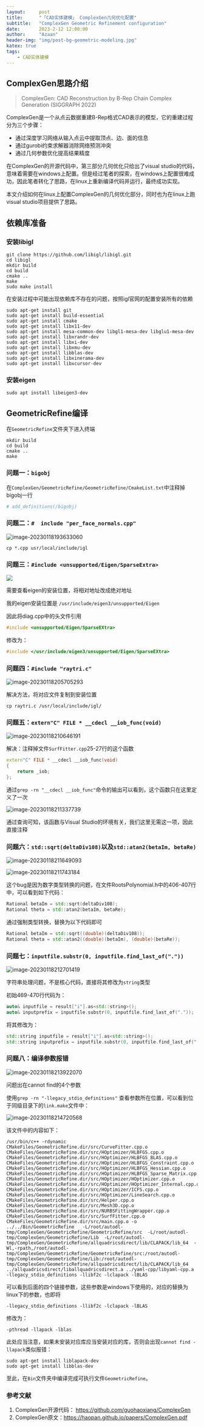 ```yaml
---
layout:     post
title:      "「CAD实体建模」 ComplexGen几何优化配置"
subtitle:   "ComplexGen Geometric Refinement configuration"
date:       2023-2-12 12:00:00
author:     "Azaan"
header-img: "img/post-bg-geometric-modeling.jpg"
katex: true
tags:
    - CAD实体建模
---
```






## ComplexGen思路介绍

> ComplexGen: CAD Reconstruction by B-Rep Chain Complex Generation (SIGGRAPH 2022)

ComplexGen是一个从点云数据重建B-Rep格式CAD表示的模型，它的重建过程分为三个步骤：

- 通过深度学习网络从输入点云中提取顶点、边、面的信息
- 通过gurobi约束求解器消除网络预测冲突
- 通过几何参数优化提高结果精度

在ComplexGen的开源代码中，第三部分几何优化只给出了visual studio的代码，意味着需要在windows上配置。但是经过笔者的探索，在windows上配置很难成功，因此笔者转化了思路，在linux上重新编译代码并运行，最终成功实现。

本文介绍如何在linux上配置ComplexGen的几何优化部分，同时也为在linux上跑visual studio项目提供了思路。



## 依赖库准备

### 安装libigl

```shell
git clone https://github.com/libigl/libigl.git
cd libigl
mkdir build
cd build
cmake ..
make
sudo make install
```

在安装过程中可能出现依赖库不存在的问题，按照igl官网的配置安装所有的依赖

```shell
sudo apt-get install git
sudo apt-get install build-essential
sudo apt-get install cmake
sudo apt-get install libx11-dev
sudo apt-get install mesa-common-dev libgl1-mesa-dev libglu1-mesa-dev
sudo apt-get install libxrandr-dev
sudo apt-get install libxi-dev
sudo apt-get install libxmu-dev
sudo apt-get install libblas-dev
sudo apt-get install libxinerama-dev
sudo apt-get install libxcursor-dev
```

### 安装eigen

```shell
sudo apt install libeigen3-dev
```



## GeometricRefine编译

在`GeometricRefine`文件夹下进入终端

```shell
mkdir build
cd build
cmake ..
make
```



### 问题一：`bigobj`

在`ComplexGen/GeometricRefine/GeometricRefine/CmakeList.txt`中注释掉bigobj一行

```cmake
# add_definitions(/bigobj)
```



### 问题二：`#  include "per_face_normals.cpp"`

![image-20230118193633060](https://azaan-zheng.github.io/img/2CAD/ComplexGen/image-20230118193633060.png)

```shell
cp *.cpp usr/local/include/igl
```



### 问题三：`#include <unsupported/Eigen/SparseExtra>`

![](https://azaan-zheng.github.io/img/2CAD/ComplexGen/2023-01-18-20-42-22.png)

需要查看eigen的安装位置，将相对地址改成绝对地址

我的eigen安装位置是 `/usr/include/eigen3/unsupported/Eigen`

因此将diag.cpp中的头文件引用

```c
#include <unsupported/Eigen/SparseEXtra>
```

修改为：

```c
#include </usr/include/eigen3/unsupported/Eigen/SparseEXtra>
```



### 问题四：`#include "raytri.c"`

![image-20230118205705293](https://azaan-zheng.github.io/img/2CAD/ComplexGen/image-20230118205705293.png)

解决方法，将对应文件复制到安装位置

```
cp raytri.c /usr/local/include/igl/
```



### 问题五：`extern"C" FILE * __cdecl __iob_func(void)`

![image-20230118210646191](https://azaan-zheng.github.io/img/2CAD/ComplexGen/image-20230118210646191.png)

解决：注释掉文件`SurfFitter.cpp`25-27行的这个函数

```cpp
extern"C" FILE * __cdecl __iob_func(void)
{
	return _iob;
};
```

通过`grep -rn "__cdecl __iob_func"`命令的输出可以看到，这个函数只在这里定义了一次

![image-20230118211337739](https://azaan-zheng.github.io/img/2CAD/ComplexGen/image-20230118211337739.png)

通过查询可知，该函数与Visual Studio的环境有关，我们这里无需这一项，因此直接注释



### 问题六：`std::sqrt(deltaDiv108)`以及`std::atan2(betaIm, betaRe)`

![image-20230118211649093](https://azaan-zheng.github.io/img/2CAD/ComplexGen/image-20230118211649093.png)

![image-20230118211743184](https://azaan-zheng.github.io/img/2CAD/ComplexGen/image-20230118211743184.png)

这个bug是因为数字类型转换的问题，在文件RootsPolynomial.h中的406-407行中，可以看到如下代码：

```cpp
Rational betaIm = std::sqrt(deltaDiv108);
Rational theta = std::atan2(betaIm, betaRe);
```

通过强制类型转换，替换为以下代码即可

```cpp
Rational betaIm = std::sqrt((double)(deltaDiv108));
Rational theta = std::atan2((double)(betaIm), (double)(betaRe));
```



### 问题七：`inputfile.substr(0, inputfile.find_last_of("."))`

![image-20230118212701419](https://azaan-zheng.github.io/img/2CAD/ComplexGen/image-20230118212701419.png)

字符串处理问题，不是核心代码，直接将其修改为`string`类型

初始469-470行代码为：

```c++
auto& inputfile = result["i"].as<std::string>();
auto& inputprefix = inputfile.substr(0, inputfile.find_last_of("."));
```

将其修改为：

```cpp
std::string inputfile = result["i"].as<std::string>();
std::string inputprefix = inputfile.substr(0, inputfile.find_last_of("."));
```



### 问题八：编译参数报错

![image-20230118213922070](https://azaan-zheng.github.io/img/2CAD/ComplexGen/image-20230118213922070.png)

问题出在cannot find的4个参数

使用`grep -rn "-llegacy_stdio_definitions"` 查看参数所在位置，可以看到位于同级目录下的`link.make`文件中：

![image-20230118214720568](https://azaan-zheng.github.io/img/2CAD/ComplexGen/image-20230118214720568.png)

该文件中的内容如下：

```
/usr/bin/c++ -rdynamic CMakeFiles/GeometricRefine.dir/src/CurveFitter.cpp.o CMakeFiles/GeometricRefine.dir/src/HOptimizer/HLBFGS.cpp.o CMakeFiles/GeometricRefine.dir/src/HOptimizer/HLBFGS_BLAS.cpp.o CMakeFiles/GeometricRefine.dir/src/HOptimizer/HLBFGS_Constraint.cpp.o CMakeFiles/GeometricRefine.dir/src/HOptimizer/HLBFGS_Hessian.cpp.o CMakeFiles/GeometricRefine.dir/src/HOptimizer/HLBFGS_Sparse_Matrix.cpp.o CMakeFiles/GeometricRefine.dir/src/HOptimizer/HOptimizer.cpp.o CMakeFiles/GeometricRefine.dir/src/HOptimizer/HOptimizer_Internal.cpp.o CMakeFiles/GeometricRefine.dir/src/HOptimizer/ICFS.cpp.o CMakeFiles/GeometricRefine.dir/src/HOptimizer/LineSearch.cpp.o CMakeFiles/GeometricRefine.dir/src/Helper.cpp.o CMakeFiles/GeometricRefine.dir/src/Mesh3D.cpp.o CMakeFiles/GeometricRefine.dir/src/NURBSFittingWrapper.cpp.o CMakeFiles/GeometricRefine.dir/src/SurfFitter.cpp.o CMakeFiles/GeometricRefine.dir/src/main.cpp.o -o ../../Bin/GeometricRefine   -L/root/autodl-tmp/ComplexGen/GeometricRefine/GeometricRefine/src  -L/root/autodl-tmp/ComplexGen/GeometricRefine/Lib  -L/root/autodl-tmp/ComplexGen/GeometricRefine/allquadricsdirect/lib/CLAPACK/lib_64  -Wl,-rpath,/root/autodl-tmp/ComplexGen/GeometricRefine/GeometricRefine/src:/root/autodl-tmp/ComplexGen/GeometricRefine/Lib:/root/autodl-tmp/ComplexGen/GeometricRefine/allquadricsdirect/lib/CLAPACK/lib_64 ../allquadricsdirect/liballquadricsdirect.a ../yaml-cpp/libyaml-cpp.a -llegacy_stdio_definitions -llibf2c -lclapack -lBLAS 
```

可以看到后面的四个链接参数，这些参数是windows下使用的，对应的替换为linux下的参数，也即将

```
-llegacy_stdio_definitions -llibf2c -lclapack -lBLAS
```

修改为：

```
-pthread -llapack -lblas
```

此处应当注意，如果未安装对应库应当安装对应的库，否则会出现`cannot find -llapack`类似报错：

```shell
sudo apt-get install liblapack-dev
sudo apt-get install libblas-dev
```



至此，在`Bin`文件夹中编译完成可执行文件`GeometricRefine`。



### 参考文献

1. ComplexGen开源代码： https://github.com/guohaoxiang/ComplexGen
2. ComplexGen原文：https://haopan.github.io/papers/ComplexGen.pdf
